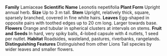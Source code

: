  **Family** Lamiaceae **Scientific Name** Leonotis nepetifolia **Plant Form** Upright annual herb. **Size** Up to 3 m tall. **Stem** Upright, relatively thick, square, sparsely branched, covered in fine white hairs. **Leaves** Egg-shaped in opposite pairs with toothed edges up to 20 cm long. Larger towards base. **Flowers** Orange and tubular in spherical clusters at intervals on stems. **Fruit and Seeds** In hard, very spiky balls, 4-lobed capsule with 4 nutlets, 1 seed per nutlet. **Habitat** Roadsides, wasteland, pastures, riverbanks, rangelands. **Distinguishing Features** Distinguished from other Lions Tail species by wider leaves and smaller flowers.